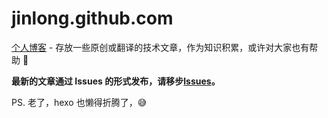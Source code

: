 # jinlong.github.com

[个人博客](https://jinlong.github.io/) - 存放一些原创或翻译的技术文章，作为知识积累，或许对大家也有帮助 🤔

**最新的文章通过 Issues 的形式发布，请移步[Issues](https://github.com/jinlong/jinlong.github.com/issues)。**

PS. 老了，hexo 也懒得折腾了，😅
